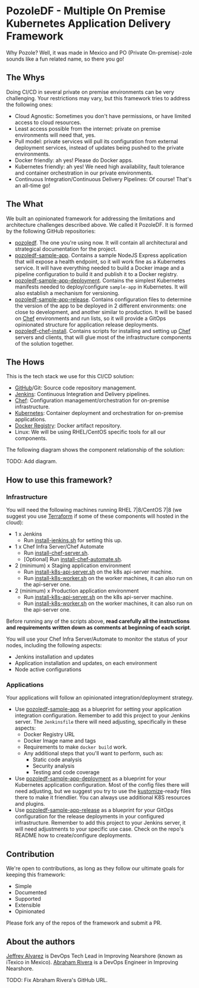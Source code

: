 # PozoleDF - Multiple On Premise Kubernetes Application Delivery Framework

Why Pozole? Well, it was made in Mexico and PO (Private On-premise)-zole sounds like a fun related name, so there you go!

## The Whys

Doing CI/CD in several private on premise environments can be very challenging.
Your restrictions may vary, but this framework tries to address the following ones:

- Cloud Agnostic: Sometimes you don't have permissions, or have limited access to cloud resources.
- Least access possible from the internet: private on premise environments will need that, yes.
- Pull model: private services will pull its configuration from external deployment
  services, instead of updates being pushed to the private environments.
- Docker friendly: ah yes! Please do Docker apps.
- Kubernetes friendly: ah yes! We need high availability, fault tolerance and container orchestration
  in our private environments.
- Continuous Integration/Continuous Delivery Pipelines: Of course! That's an all-time go!

## The What

We built an opinionated framework for addressing the limitations and architecture challenges
described above. We called it PozoleDF. It is formed by the following GitHub repositories:

- [pozoledf](https://github.com/kuritsu/pozoledf). The one you're using now. It will contain all
  architectural and strategical documentation for the project.
- [pozoledf-sample-app](https://github.com/kuritsu/pozoledf-sample-app). Contains a sample NodeJS
  Express application that will expose a health endpoint, so it will work fine as a Kubernetes
  service. It will have everything needed to build a Docker image and a pipeline configuration to
  build it and publish it to a Docker registry.
- [pozoledf-sample-app-deployment](https://github.com/kuritsu/pozoledf-sample-app-deployment). Contains
  the simplest Kubernetes manifests needed to deploy/configure `sample-app` in Kubernetes. It will
  also establish a mechanism for versioning.
- [pozoledf-sample-app-release](https://github.com/kuritsu/pozoledf-sample-app-release). Contains
  configuration files to determine the version of the app to be deployed in 2 different
  environments: one close to development, and another similar to production. It will be based on
  [Chef](https://chef.io) environments and run lists, so it will provide a GitOps opinionated
  structure for application release deployments.
- [pozoledf-chef-install](https://github.com/kuritsu/pozoledf-chef-install). Contains scripts
  for installing and setting up [Chef](https://chef.io) servers and clients, that will glue
  most of the infrastructure components of the solution together.

## The Hows

This is the tech stack we use for this CI/CD solution:

- [GitHub](https://github.com)/Git: Source code repository management.
- [Jenkins](https://www.jenkins.io): Continuous Integration and Delivery pipelines.
- [Chef](https://chef.io): Configuration management/orchestration for on-premise infrastructure.
- [Kubernetes](https://kubernetes.io): Container deployment and orchestration for on-premise applications.
- [Docker Registry](https://docs.docker.com/registry/): Docker artifact repository.
- Linux: We will be using RHEL/CentOS specific tools for all our components.

The following diagram shows the component relationship of the solution:

TODO: Add diagram.

## How to use this framework?

### Infrastructure

You will need the following machines running RHEL 7|8/CentOS 7|8 (we suggest you use [Terraform](https://www.terraform.io) if some of these components will hosted in the cloud):
- 1 x Jenkins
  - Run [install-jenkins.sh](https://github.com/kuritsu/pozoledf-chef-install/tree/main/scripts) for setting this up.
- 1 x Chef Infra Server/Chef Automate
  - Run [install-chef-server.sh](https://github.com/kuritsu/pozoledf-chef-install/tree/main/scripts/install-chef-server.sh).
  - [Optional] Run [install-chef-automate.sh](https://github.com/kuritsu/pozoledf-chef-install/tree/main/scripts/install-chef-automate.sh).
- 2 (minimum) x Staging application environment
  - Run [install-k8s-api-server.sh](https://github.com/kuritsu/pozoledf-chef-install/tree/main/scripts/install-k8s-api-server.sh) on the k8s api-server machine.
  - Run [install-k8s-worker.sh](https://github.com/kuritsu/pozoledf-chef-install/tree/main/scripts/install-k8s-worker.sh) on the worker machines, it can also run on the api-server one.
- 2 (minimum) x Production application environment
  - Run [install-k8s-api-server.sh](https://github.com/kuritsu/pozoledf-chef-install/tree/main/scripts/install-k8s-api-server.sh) on the k8s api-server machine.
  - Run [install-k8s-worker.sh](https://github.com/kuritsu/pozoledf-chef-install/tree/main/scripts/install-k8s-worker.sh) on the worker machines, it can also run on the api-server one.

Before running any of the scripts above, **read carefully all the instructions and requirements written
down as comments at beginning of each script**.

You will use your Chef Infra Server/Automate to monitor the status of your nodes,
including the following aspects:
- Jenkins installation and updates
- Application installation and updates, on each environment
- Node active configurations

### Applications

Your applications will follow an opinionated integration/deployment strategy.

- Use [pozoledf-sample-app](https://github.com/kuritsu/pozoledf-sample-app) as a blueprint for setting
  your application integration configuration. Remember to add this project to your Jenkins server.
  The `Jenkinsfile` there will need adjusting, specifically in these aspects:
  - Docker Registry URL
  - Docker Image name and tags
  - Requirements to make `docker build` work.
  - Any additional steps that you'll want to perform, such as:
    - Static code analysis
    - Security analysis
    - Testing and code coverage
- Use [pozoledf-sample-app-deployment](https://github.com/kuritsu/pozoledf-sample-app-deployment)
  as a blueprint for your Kubernetes application configuration. Most of the config files there will
  need adjusting, but we suggest you try to use the [kustomize](https://kustomize.io)-ready files there
  to make it friendlier. You can always use additional K8S resources and plugins.
- Use [pozoledf-sample-app-release](https://github.com/kuritsu/pozoledf-sample-app-release) as
  a blueprint for your GitOps configuration for the release deployments in your configured infrastructure.
  Remember to add this project to your Jenkins server, it will need adjustments to your specific use case.
  Check on the repo's README how to create/configure deployments.

## Contribution

We're open to contributions, as long as they follow our ultimate goals for keeping this framework:
- Simple
- Documented
- Supported
- Extensible
- Opinionated

Please fork any of the repos of the framework and submit a PR.

## About the authors

[Jeffrey Alvarez](https://github.com/kuritsu) is DevOps Tech Lead in Improving Nearshore (known as iTexico in Mexico).
[Abraham Rivera](https://github.com/arivera0000) is a DevOps Engineer in Improving Nearshore.

TODO: Fix Abraham Rivera's GitHub URL.
